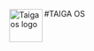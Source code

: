 <a>
    <img src="user-images.githubusercontent.com/118853278/214392198-1f39d3cf-e4a8-4a7c-a33b-af42b2555fe5.png" alt="Taiga os logo" title="logo" align="left" height="60" />
</a>
#TAIGA OS
